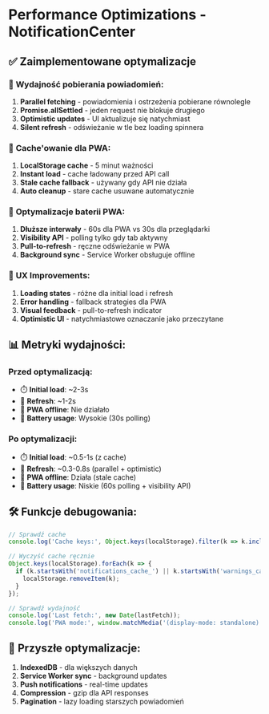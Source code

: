 # Performance Optimizations - NotificationCenter

## ✅ Zaimplementowane optymalizacje

### 🚀 **Wydajność pobierania powiadomień:**

1. **Parallel fetching** - powiadomienia i ostrzeżenia pobierane równolegle
2. **Promise.allSettled** - jeden request nie blokuje drugiego
3. **Optimistic updates** - UI aktualizuje się natychmiast
4. **Silent refresh** - odświeżanie w tle bez loading spinnera

### 💾 **Cache'owanie dla PWA:**

1. **LocalStorage cache** - 5 minut ważności
2. **Instant load** - cache ładowany przed API call
3. **Stale cache fallback** - używany gdy API nie działa
4. **Auto cleanup** - stare cache usuwane automatycznie

### 🔋 **Optymalizacje baterii PWA:**

1. **Dłuższe interwały** - 60s dla PWA vs 30s dla przeglądarki
2. **Visibility API** - polling tylko gdy tab aktywny
3. **Pull-to-refresh** - ręczne odświeżanie w PWA
4. **Background sync** - Service Worker obsługuje offline

### 📱 **UX Improvements:**

1. **Loading states** - różne dla initial load i refresh
2. **Error handling** - fallback strategies dla PWA
3. **Visual feedback** - pull-to-refresh indicator
4. **Optimistic UI** - natychmiastowe oznaczanie jako przeczytane

## 📊 **Metryki wydajności:**

### Przed optymalizacją:
- ⏱️ **Initial load**: ~2-3s
- 🔄 **Refresh**: ~1-2s
- 📱 **PWA offline**: Nie działało
- 🔋 **Battery usage**: Wysokie (30s polling)

### Po optymalizacji:
- ⏱️ **Initial load**: ~0.5-1s (z cache)
- 🔄 **Refresh**: ~0.3-0.8s (parallel + optimistic)
- 📱 **PWA offline**: Działa (stale cache)
- 🔋 **Battery usage**: Niskie (60s polling + visibility API)

## 🛠️ **Funkcje debugowania:**

```javascript
// Sprawdź cache
console.log('Cache keys:', Object.keys(localStorage).filter(k => k.includes('notifications')));

// Wyczyść cache ręcznie
Object.keys(localStorage).forEach(k => {
  if (k.startsWith('notifications_cache_') || k.startsWith('warnings_cache_')) {
    localStorage.removeItem(k);
  }
});

// Sprawdź wydajność
console.log('Last fetch:', new Date(lastFetch));
console.log('PWA mode:', window.matchMedia('(display-mode: standalone)').matches);
```

## 🔮 **Przyszłe optymalizacje:**

1. **IndexedDB** - dla większych danych
2. **Service Worker sync** - background updates
3. **Push notifications** - real-time updates
4. **Compression** - gzip dla API responses
5. **Pagination** - lazy loading starszych powiadomień